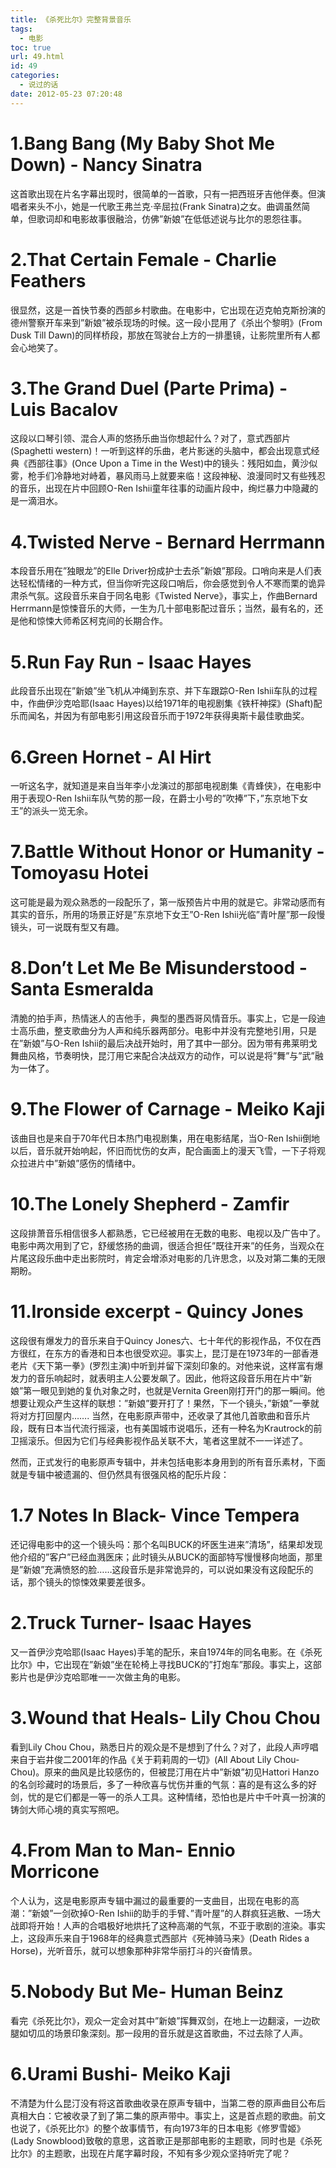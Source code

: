```yaml
---
title: 《杀死比尔》完整背景音乐
tags:
  - 电影
toc: true
url: 49.html
id: 49
categories:
  - 说过的话
date: 2012-05-23 07:20:48
---
```

# 1.Bang Bang (My Baby Shot Me Down) - Nancy Sinatra 

这首歌出现在片名字幕出现时，很简单的一首歌，只有一把西班牙吉他伴奏。但演唱者来头不小，她是一代歌王弗兰克·辛屈拉(Frank Sinatra)之女。曲调虽然简单，但歌词却和电影故事很融洽，仿佛”新娘”在低低述说与比尔的恩怨往事。 

# 2.That Certain Female - Charlie Feathers 

很显然，这是一首快节奏的西部乡村歌曲。在电影中，它出现在迈克帕克斯扮演的德州警察开车来到”新娘”被杀现场的时候。这一段小昆用了《杀出个黎明》(From Dusk Till Dawn)的同样桥段，那放在驾驶台上方的一排墨镜，让影院里所有人都会心地笑了。 

# 3.The Grand Duel (Parte Prima) - Luis Bacalov 

这段以口琴引领、混合人声的悠扬乐曲当你想起什么？对了，意式西部片(Spaghetti western)！一听到这样的乐曲，老片影迷的头脑中，都会出现意式经典《西部往事》(Once Upon a Time in the West)中的镜头：残阳如血，黄沙似雾，枪手们冷静地对峙着，暴风雨马上就要来临！这段神秘、浪漫同时又有些残忍的音乐，出现在片中回顾O-Ren Ishii童年往事的动画片段中，绚烂暴力中隐藏的是一滴泪水。 

# 4.Twisted Nerve - Bernard Herrmann 

本段音乐用在”独眼龙”的Elle Driver扮成护士去杀”新娘”那段。口哨向来是人们表达轻松情绪的一种方式，但当你听完这段口哨后，你会感觉到令人不寒而栗的诡异肃杀气氛。这段音乐来自于同名电影《Twisted Nerve》，事实上，作曲Bernard Herrmann是惊悚音乐的大师，一生为几十部电影配过音乐；当然，最有名的，还是他和惊悚大师希区柯克间的长期合作。 

# 5.Run Fay Run - Isaac Hayes 

此段音乐出现在”新娘”坐飞机从冲绳到东京、并下车跟踪O-Ren Ishii车队的过程中，作曲伊沙克哈耶(Isaac Hayes)以给1971年的电视剧集《铁杆神探》(Shaft)配乐而闻名，并因为有部电影引用这段音乐而于1972年获得奥斯卡最佳歌曲奖。 

# 6.Green Hornet - Al Hirt 

一听这名字，就知道是来自当年李小龙演过的那部电视剧集《青蜂侠》，在电影中用于表现O-Ren Ishii车队气势的那一段，在爵士小号的”吹捧”下，”东京地下女王”的派头一览无余。 

# 7.Battle Without Honor or Humanity - Tomoyasu Hotei 

这可能是最为观众熟悉的一段配乐了，第一版预告片中用的就是它。非常动感而有其实的音乐，所用的场景正好是”东京地下女王”O-Ren Ishii光临”青叶屋”那一段慢镜头，可一说既有型又有趣。 

# 8.Don’t Let Me Be Misunderstood - Santa Esmeralda 

清脆的拍手声，热情迷人的吉他手，典型的墨西哥风情音乐。事实上，它是一段迪士高乐曲，整支歌曲分为人声和纯乐器两部分。电影中并没有完整地引用，只是在”新娘”与O-Ren Ishii的最后决战开始时，用了其中一部分。因为带有弗莱明戈舞曲风格，节奏明快，昆汀用它来配合决战双方的动作，可以说是将”舞”与”武”融为一体了。 

# 9.The Flower of Carnage - Meiko Kaji 

该曲目也是来自于70年代日本热门电视剧集，用在电影结尾，当O-Ren Ishii倒地以后，音乐就开始响起，怀旧而忧伤的女声，配合画面上的漫天飞雪，一下子将观众拉进片中”新娘”感伤的情绪中。 

# 10.The Lonely Shepherd - Zamfir 

这段排萧音乐相信很多人都熟悉，它已经被用在无数的电影、电视以及广告中了。电影中两次用到了它，舒缓悠扬的曲调，很适合担任”既往开来”的任务，当观众在片尾这段乐曲中走出影院时，肯定会增添对电影的几许思念，以及对第二集的无限期盼。 

# 11.Ironside excerpt - Quincy Jones 

这段很有爆发力的音乐来自于Quincy Jones六、七十年代的影视作品，不仅在西方很红，在东方的香港和日本也很受欢迎。事实上，昆汀是在1973年的一部香港老片《天下第一拳》(罗烈主演)中听到并留下深刻印象的。对他来说，这样富有爆发力的音乐响起时，就表明主人公要发飙了。因此，他将这段音乐用在片中”新娘”第一眼见到她的复仇对象之时，也就是Vernita Green刚打开门的那一瞬间。他想要让观众产生这样的联想：”新娘”要开打了！果然，下一个镜头，”新娘”一拳就将对方打回屋内……. 当然，在电影原声带中，还收录了其他几首歌曲和音乐片段，既有日本当代流行摇滚，也有美国城市说唱乐，还有一种名为Krautrock的前卫摇滚乐。但因为它们与经典影视作品关联不大，笔者这里就不一一详述了。 

然而，正式发行的电影原声专辑中，并未包括电影本身用到的所有音乐素材，下面就是专辑中被遗漏的、但仍然具有很强风格的配乐片段： 

# 1.7 Notes In Black- Vince Tempera 

还记得电影中的这一个镜头吗：那个名叫BUCK的坏医生进来”清场”，结果却发现他介绍的”客户”已经血溅医床；此时镜头从BUCK的面部特写慢慢移向地面，那里是”新娘”充满愤怒的脸……这段音乐是非常诡异的，可以说如果没有这段配乐的话，那个镜头的惊悚效果要差很多。 

# 2.Truck Turner- Isaac Hayes 

又一首伊沙克哈耶(Isaac Hayes)手笔的配乐，来自1974年的同名电影。在《杀死比尔》中，它出现在”新娘”坐在轮椅上寻找BUCK的”打炮车”那段。事实上，这部影片也是伊沙克哈耶唯一一次做主角的电影。 

# 3.Wound that Heals- Lily Chou Chou 

看到Lily Chou Chou，熟悉日片的观众是不是想到了什么？对了，此段人声哼唱来自于岩井俊二2001年的作品《关于莉莉周的一切》(All About Lily Chou-Chou)。原来的曲风是比较感伤的，但被昆汀用在片中”新娘”初见Hattori Hanzo的名剑珍藏时的场景后，多了一种欣喜与忧伤并重的气氛：喜的是有这么多的好剑，忧的是它们都是一等一的杀人工具。这种情绪，恐怕也是片中千叶真一扮演的铸剑大师心境的真实写照吧。 

# 4.From Man to Man- Ennio Morricone 

个人认为，这是电影原声专辑中漏过的最重要的一支曲目，出现在电影的高潮：”新娘”一剑砍掉O-Ren Ishii的助手的手臂、”青叶屋”的人群疯狂逃散、一场大战即将开始！人声的合唱极好地烘托了这种高潮的气氛，不亚于歌剧的渲染。事实上，这段声乐来自于1968年的经典意式西部片《死神骑马来》(Death Rides a Horse)，光听音乐，就可以想象那种非常华丽打斗的兴奋情景。 

# 5.Nobody But Me- Human Beinz 

看完《杀死比尔》，观众一定会对其中”新娘”挥舞双剑，在地上一边翻滚，一边砍腿如切瓜的场景印象深刻。那一段用的音乐就是这首歌曲，不过去除了人声。 

# 6.Urami Bushi- Meiko Kaji 

不清楚为什么昆汀没有将这首歌曲收录在原声专辑中，当第二卷的原声曲目公布后真相大白：它被收录了到了第二集的原声带中。事实上，这是首点题的歌曲。前文也说了，《杀死比尔》的整个故事情节，有向1973年的日本电影《修罗雪姬》(Lady Snowblood)致敬的意思，这首歌正是那部电影的主题歌，同时也是《杀死比尔》的主题歌，出现在片尾字幕时段，不知有多少观众坚持听完了呢？
